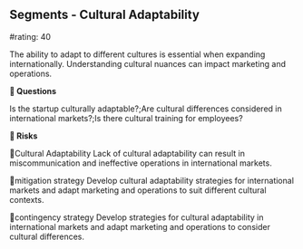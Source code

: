 

## Segments - Cultural Adaptability

#rating: 40


The ability to adapt to different cultures is essential when expanding internationally. Understanding cultural nuances can impact marketing and operations.

**💭 Questions**

Is the startup culturally adaptable?;Are cultural differences considered in international markets?;Is there cultural training for employees?

**🚨 Risks**

🚨Cultural Adaptability
Lack of cultural adaptability can result in miscommunication and ineffective operations in international markets.

🚨mitigation strategy
Develop cultural adaptability strategies for international markets and adapt marketing and operations to suit different cultural contexts.

🚨contingency strategy
Develop strategies for cultural adaptability in international markets and adapt marketing and operations to consider cultural differences.




